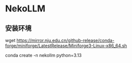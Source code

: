 # NekoLLM

## 安装环境
wget https://mirror.nju.edu.cn/github-release/conda-forge/miniforge/LatestRelease/Miniforge3-Linux-x86_64.sh

conda create -n nekollm python=3.13